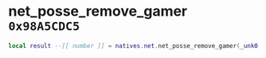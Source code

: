 # net_posse_remove_gamer `0x98A5CDC5`

```lua
local result --[[ number ]] = natives.net.net_posse_remove_gamer(_unk0 --[[ number ]])
```